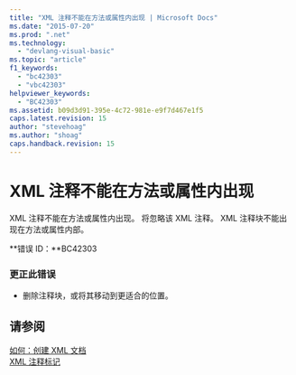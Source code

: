 ```yaml
---
title: "XML 注释不能在方法或属性内出现 | Microsoft Docs"
ms.date: "2015-07-20"
ms.prod: ".net"
ms.technology: 
  - "devlang-visual-basic"
ms.topic: "article"
f1_keywords: 
  - "bc42303"
  - "vbc42303"
helpviewer_keywords: 
  - "BC42303"
ms.assetid: b09d3d91-395e-4c72-981e-e9f7d467e1f5
caps.latest.revision: 15
author: "stevehoag"
ms.author: "shoag"
caps.handback.revision: 15
---
```

# XML 注释不能在方法或属性内出现
XML 注释不能在方法或属性内出现。 将忽略该 XML 注释。 XML 注释块不能出现在方法或属性内部。  
  
 **错误 ID：**BC42303  
  
### 更正此错误  
  
-   删除注释块，或将其移动到更适合的位置。  
  
## 请参阅  
 [如何：创建 XML 文档](../../visual-basic/programming-guide/program-structure/how-to-create-xml-documentation.md)   
 [XML 注释标记](../../visual-basic/language-reference/xmldoc/recommended-xml-tags-for-documentation-comments.md)